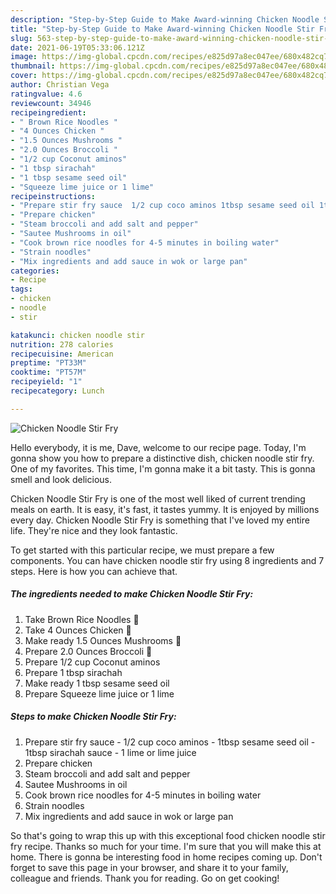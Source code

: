 ```yaml
---
description: "Step-by-Step Guide to Make Award-winning Chicken Noodle Stir Fry"
title: "Step-by-Step Guide to Make Award-winning Chicken Noodle Stir Fry"
slug: 563-step-by-step-guide-to-make-award-winning-chicken-noodle-stir-fry
date: 2021-06-19T05:33:06.121Z
image: https://img-global.cpcdn.com/recipes/e825d97a8ec047ee/680x482cq70/chicken-noodle-stir-fry-recipe-main-photo.jpg
thumbnail: https://img-global.cpcdn.com/recipes/e825d97a8ec047ee/680x482cq70/chicken-noodle-stir-fry-recipe-main-photo.jpg
cover: https://img-global.cpcdn.com/recipes/e825d97a8ec047ee/680x482cq70/chicken-noodle-stir-fry-recipe-main-photo.jpg
author: Christian Vega
ratingvalue: 4.6
reviewcount: 34946
recipeingredient:
- " Brown Rice Noodles "
- "4 Ounces Chicken "
- "1.5 Ounces Mushrooms "
- "2.0 Ounces Broccoli "
- "1/2 cup Coconut aminos"
- "1 tbsp sirachah"
- "1 tbsp sesame seed oil"
- "Squeeze lime juice or 1 lime"
recipeinstructions:
- "Prepare stir fry sauce  1/2 cup coco aminos 1tbsp sesame seed oil 1tbsp sirachah sauce 1 lime or lime juice"
- "Prepare chicken"
- "Steam broccoli and add salt and pepper"
- "Sautee Mushrooms in oil"
- "Cook brown rice noodles for 4-5 minutes in boiling water"
- "Strain noodles"
- "Mix ingredients and add sauce in wok or large pan"
categories:
- Recipe
tags:
- chicken
- noodle
- stir

katakunci: chicken noodle stir 
nutrition: 278 calories
recipecuisine: American
preptime: "PT33M"
cooktime: "PT57M"
recipeyield: "1"
recipecategory: Lunch

---
```



![Chicken Noodle Stir Fry](https://img-global.cpcdn.com/recipes/e825d97a8ec047ee/680x482cq70/chicken-noodle-stir-fry-recipe-main-photo.jpg)

Hello everybody, it is me, Dave, welcome to our recipe page. Today, I'm gonna show you how to prepare a distinctive dish, chicken noodle stir fry. One of my favorites. This time, I'm gonna make it a bit tasty. This is gonna smell and look delicious.

Chicken Noodle Stir Fry is one of the most well liked of current trending meals on earth. It is easy, it's fast, it tastes yummy. It is enjoyed by millions every day. Chicken Noodle Stir Fry is something that I've loved my entire life. They're nice and they look fantastic.




To get started with this particular recipe, we must prepare a few components. You can have chicken noodle stir fry using 8 ingredients and 7 steps. Here is how you can achieve that.

<!--inarticleads1-->

##### The ingredients needed to make Chicken Noodle Stir Fry:

1. Take  Brown Rice Noodles 🌾
1. Take 4 Ounces Chicken 🍗
1. Make ready 1.5 Ounces Mushrooms 🍄
1. Prepare 2.0 Ounces Broccoli 🥦
1. Prepare 1/2 cup Coconut aminos
1. Prepare 1 tbsp sirachah
1. Make ready 1 tbsp sesame seed oil
1. Prepare Squeeze lime juice or 1 lime




<!--inarticleads2-->

##### Steps to make Chicken Noodle Stir Fry:

1. Prepare stir fry sauce  - 1/2 cup coco aminos - 1tbsp sesame seed oil - 1tbsp sirachah sauce - 1 lime or lime juice
1. Prepare chicken
1. Steam broccoli and add salt and pepper
1. Sautee Mushrooms in oil
1. Cook brown rice noodles for 4-5 minutes in boiling water
1. Strain noodles
1. Mix ingredients and add sauce in wok or large pan




So that's going to wrap this up with this exceptional food chicken noodle stir fry recipe. Thanks so much for your time. I'm sure that you will make this at home. There is gonna be interesting food in home recipes coming up. Don't forget to save this page in your browser, and share it to your family, colleague and friends. Thank you for reading. Go on get cooking!
